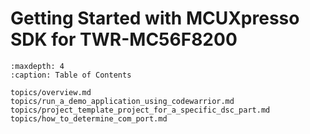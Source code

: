 # Getting Started with MCUXpresso SDK for TWR-MC56F8200


```{tocTree}
:maxdepth: 4
:caption: Table of Contents

topics/overview.md
topics/run_a_demo_application_using_codewarrior.md
topics/project_template_project_for_a_specific_dsc_part.md
topics/how_to_determine_com_port.md
```